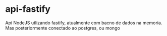 # api-fastify
Api  NodeJS utlizando fastify, atualmente com bacno de dados na memoria. Mas posteriormente conectado ao postgres, ou mongo
